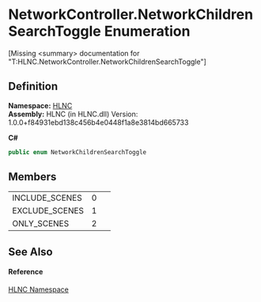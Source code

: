 # NetworkController.NetworkChildrenSearchToggle Enumeration


\[Missing &lt;summary&gt; documentation for "T:HLNC.NetworkController.NetworkChildrenSearchToggle"\]



## Definition
**Namespace:** <a href="N_HLNC">HLNC</a>  
**Assembly:** HLNC (in HLNC.dll) Version: 1.0.0+f84931ebd138c456b4e0448f1a8e3814bd665733

**C#**
``` C#
public enum NetworkChildrenSearchToggle
```



## Members
<table>
<tr>
<td>INCLUDE_SCENES</td>
<td>0</td>
<td> </td></tr>
<tr>
<td>EXCLUDE_SCENES</td>
<td>1</td>
<td> </td></tr>
<tr>
<td>ONLY_SCENES</td>
<td>2</td>
<td> </td></tr>
</table>

## See Also


#### Reference
<a href="N_HLNC">HLNC Namespace</a>  
